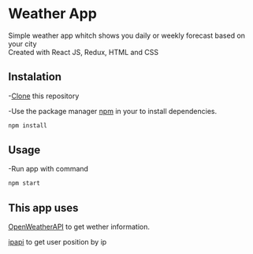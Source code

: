 # Weather App

Simple weather app whitch shows you daily or weekly forecast based on your city  
Created with React JS, Redux, HTML and CSS

## Instalation

-[Clone](https://git-scm.com/docs/git-clone) this repository 

-Use the package manager [npm](https://docs.npmjs.com/) in your to install dependencies.

```bash
npm install
```
## Usage

-Run app with command
```bash
npm start
```
## This app uses

[OpenWeatherAPI](https://openweathermap.org/api) to get wether information.

[ipapi](https://ipapi.co/) to get user position by ip
